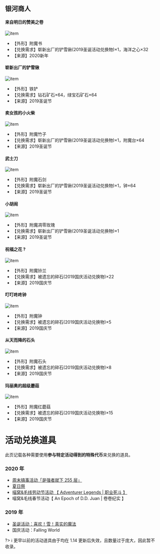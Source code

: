 
## 银河商人

#### 来自明日的赞美之卷
![item](../../assets/images/items/support/来自明日的赞美之卷.png)
- 【外形】附魔书
- 【兑换需求】崭新出厂的铲雪锹(2019圣诞活动兑换物)×1，海洋之心×32
- 【来源】2020新年

#### 崭新出厂的铲雪锹
![item](../../assets/images/items/support/崭新出厂的铲雪锹.png)
- 【外形】铁铲
- 【兑换需求】钻石矿石×64，绿宝石矿石×64
- 【来源】2019圣诞节

#### 卖女孩的小火柴
![item](../../assets/images/items/support/卖女孩的小火柴.png)
- 【外形】附魔竹子
- 【兑换需求】崭新出厂的铲雪锹(2019圣诞活动兑换物)×1，附魔台×64
- 【来源】2019圣诞节

#### 武士刀
![item](../../assets/images/items/support/武士刀.png)
- 【外形】附魔石剑
- 【兑换需求】崭新出厂的铲雪锹(2019圣诞活动兑换物)×1，钟×64
- 【来源】2019圣诞节

#### 小胡闹
![item](../../assets/images/items/support/小胡闹.png)
- 【外形】附魔凋零玫瑰
- 【兑换需求】崭新出厂的铲雪锹(2019圣诞活动兑换物)×1
- 【来源】2019圣诞节

#### 祝福之花 ?
![item](../../assets/images/items/support/祝福之花.png)
- 【外形】附魔铃兰
- 【兑换需求】被遗忘的碎石(2019国庆活动兑换物)×22
- 【来源】2019国庆节

#### 叮叮咚咚钟
![item](../../assets/images/items/support/叮叮咚咚钟.png)
- 【外形】附魔钟
- 【兑换需求】被遗忘的碎石(2019国庆活动兑换物)×5
- 【来源】2019国庆节

#### 从天而降的石头
![item](../../assets/images/items/support/从天而降的石头.png)
- 【外形】附魔石头
- 【兑换需求】被遗忘的碎石(2019国庆活动兑换物)×8
- 【来源】2019国庆节

#### 玛丽奥的超级蘑菇
![item](../../assets/images/items/support/玛丽奥的超级蘑菇.png)
- 【外形】附魔红蘑菇
- 【兑换需求】被遗忘的碎石(2019国庆活动兑换物)×15
- 【来源】2019国庆节

# 活动兑换道具

此页记载各种需要使用**参与特定活动得到的特殊代币**来兑换的道具。

### 2020 年

- [周末搞事活动「是强者就下 255 层」](space/items/activities/2020-255floor)
- [夏日祭](space/items/activities/2020-natsu-matsuri)
- [喵窝&毛线劳动节活动 【 Adventurer Legends | 职业死斗 】](space/items/activities/2020-labour-day)
- 喵窝&毛线春节活动【 An Epoch of D.D. Juan | 卷卷纪实 】

### 2019 年

- [圣诞活动：喜欢！雪！真实的魔法](space/items/activities/2019-xmas)
- 国庆活动：Falling World

?> :information_source: 更早以前的活动道具由于均在 1.14 更新后失效，且数量过于庞大，因此暂不收录。
